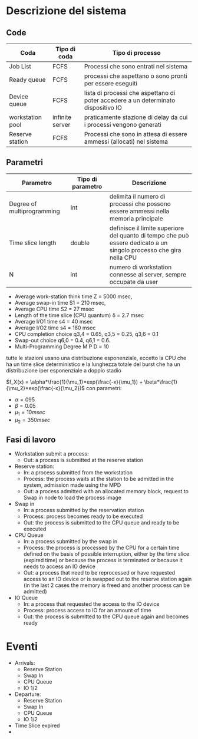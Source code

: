 # Descrizione del sistema

## Code
|Coda| Tipo di coda| Tipo di processo|
|---|---|---|
|Job List| FCFS| Processi che sono entrati nel sistema
|Ready queue| FCFS| processi che aspettano o sono pronti per essere eseguiti
|Device queue| FCFS| lista di processi che aspettano di poter accedere a un determinato dispositivo IO
|workstation pool| infinite server| praticamente stazione di delay da cui i processi vengono generati
|Reserve station| FCFS| Processi che sono in attesa di essere ammessi (allocati) nel sistema

## Parametri
|Parametro| Tipo di parametro| Descrizione
|---|---|---|
| Degree of multiprogramming| Int| delimita il numero di processi che possono essere ammessi nella memoria principale
|Time slice length| double| definisce il limite superiore del quanto di tempo che può essere dedicato a un singolo processo che gira nella CPU
|N |  int| numero di workstation connesse al server, sempre occupate da user

- Average work-station think time Z = 5000 msec,
- Average swap-in time S1 = 210 msec,
- Average CPU time S2 = 27 msec
- Length of the time slice (CPU quantum) δ = 2.7 msec
- Average I/O1 time s4 = 40 msec
- Average I/O2 time s4 = 180 msec
- CPU completion choice q3,4 = 0.65, q3,5 = 0.25, q3,6 = 0.1
- Swap-out choice q6,0 = 0.4, q6,1 = 0.6.
- Multi-Programming Degree M P D = 10

tutte le stazioni usano una distribuzione esponenziale, eccetto la CPU che ha un time slice deterministico e la lunghezza totale del burst che ha un distribuzione iper esponenziale a doppio stadio

$f_X(x) = \alpha*\frac{1}{\mu_1}*exp(\frac{-x}{\mu_1}) + \beta*\frac{1}{\mu_2}*exp(\frac{-x}{\mu_2})$ 
con parametri:
- $\alpha= 095$
- $\beta = 0.05$
- $\mu_1 = 10msec$
- $\mu_2 = 350msec$

## Fasi di lavoro

- Workstation submit a process:
  - Out: a process is submitted at the reserve station
- Reserve station:
  - In: a process submitted from the workstation
  - Process: the process waits at the station to be admitted in the system, admission made using the MPD
  - Out: a process admitted with an allocated memory block, request to Swap in node to load the process image 
- Swap in
  - In: a process submitted by the reservation station
  - Process: process becomes ready to be executed 
  - Out: the process is submitted to the CPU queue and ready to be executed 
- CPU Queue
  - In: a process submitted by the swap in 
  - Process: the process is processed by the CPU for a certain time defined on the basis of possible interruption, either by the time slice (expired time) or because the process is terminated or because it needs to access an IO device
  - Out: a process that need to be reprocessed or have requested access to an IO device or is swapped out to the reserve station again (in the last 2 cases the memory is freed and another process can be admitted)
- IO Queue
  - In: a process that requested the access to the IO device
  - Process: process access to IO for an amount of time
  - Out: the process is submitted to the CPU queue again and becomes ready 
  

# Eventi

- Arrivals:
  - Reserve Station
  - Swap In 
  - CPU Queue 
  - IO 1/2
- Departure:
  - Reserve Station
  - Swap In 
  - CPU Queue 
  - IO 1/2
- Time Slice expired
- 